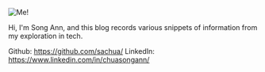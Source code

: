 ![Me!](https://avatars.githubusercontent.com/u/41395198?s=150)

Hi, I'm Song Ann, and this blog records various snippets of information from my exploration in tech. 

Github: https://github.com/sachua/
LinkedIn: https://www.linkedin.com/in/chuasongann/